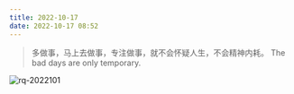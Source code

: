 ```yaml
---
title: 2022-10-17
date: 2022-10-17 08:52
---
```


> 多做事，马上去做事，专注做事，就不会怀疑人生，不会精神内耗。 
> The bad days are only temporary.

![rq-2022101](http://images.iotop.work/upic/20221017-rq-20221017.jpg)
